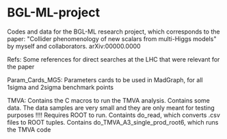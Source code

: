 # BGL-ML-project
Codes and data for the BGL-ML research project, which corresponds to the paper: "Collider phenomenology of new scalars from multi-Higgs models" by myself and collaborators. arXiv:00000.0000

Refs: Some references for direct searches at the LHC that were relevant for the paper

Param_Cards_MG5: Parameters cards to be used in MadGraph, for all 1sigma and 2sigma benchmark points 

TMVA: Contains the C macros to run the TMVA analysis. Contains some data. The data samples are very small and they are only meant for testing purposes !!!! Requires ROOT to run. Containts do_read, which converts .csv files to ROOT tuples. Contains do_TMVA_A3_single_prod_root6, which runs the TMVA code
